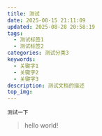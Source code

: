 ```yaml
---
title: 测试
date: 2025-08-15 21:11:09
updated: 2025-08-28 20:58:19
tags:
  - 测试标签1
  - 测试标签2
categories: 测试分类3
keywords:
  - 关键字1
  - 关键字2
  - 关键字3
description: 测试文档的描述
top_img: 
---
```



```shell
测试一下
```

> hello world!
